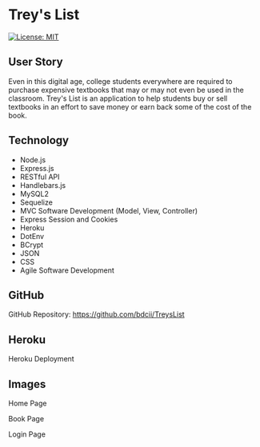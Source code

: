 # Trey's List

[![License: MIT](https://img.shields.io/badge/Licens-MIT-yellow.svg)](https://opensource.org/licenses/MIT)

## User Story
Even in this digital age, college students everywhere are required to purchase expensive textbooks that may or may not even be used in the classroom. Trey's List is an application to help students buy or sell textbooks in an effort to save money or earn back some of the cost of the book.

## Technology
* Node.js
* Express.js
* RESTful API
* Handlebars.js
* MySQL2
* Sequelize
* MVC Software Development (Model, View, Controller)
* Express Session and Cookies
* Heroku
* DotEnv
* BCrypt
* JSON
* CSS
* Agile Software Development

## GitHub
GitHub Repository: https://github.com/bdcii/TreysList

## Heroku
Heroku Deployment

## Images
Home Page

Book Page

Login Page
